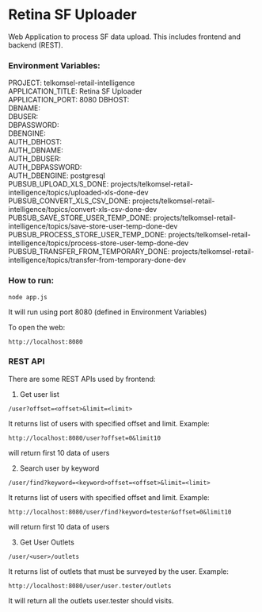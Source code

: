 # Retina SF Uploader
Web Application to process SF data upload. This includes frontend and backend (REST).

### Environment Variables:

PROJECT: telkomsel-retail-intelligence  
APPLICATION_TITLE: Retina SF Uploader  
APPLICATION_PORT: 8080 
DBHOST:   
DBNAME:   
DBUSER:    
DBPASSWORD:   
DBENGINE:    
AUTH_DBHOST:   
AUTH_DBNAME:    
AUTH_DBUSER:    
AUTH_DBPASSWORD:   
AUTH_DBENGINE: postgresql  
PUBSUB_UPLOAD_XLS_DONE: projects/telkomsel-retail-intelligence/topics/uploaded-xls-done-dev  
PUBSUB_CONVERT_XLS_CSV_DONE: projects/telkomsel-retail-intelligence/topics/convert-xls-csv-done-dev 
PUBSUB_SAVE_STORE_USER_TEMP_DONE: projects/telkomsel-retail-intelligence/topics/save-store-user-temp-done-dev  
PUBSUB_PROCESS_STORE_USER_TEMP_DONE: projects/telkomsel-retail-intelligence/topics/process-store-user-temp-done-dev 
PUBSUB_TRANSFER_FROM_TEMPORARY_DONE: projects/telkomsel-retail-intelligence/topics/transfer-from-temporary-done-dev 

### How to run:
```
node app.js
```
It will run using port 8080 (defined in Environment Variables)

To open the web:
```
http://localhost:8080
```
### REST API

There are some REST APIs used by frontend:

1. Get user list
```
/user?offset=<offset>&limit=<limit> 
```
It returns list of users with specified offset and limit.
Example:
```
http://localhost:8080/user?offset=0&limit10
```
will return first 10 data of users

2. Search user by keyword
```
/user/find?keyword=<keyword>offset=<offset>&limit=<limit> 
```
It returns list of users with specified offset and limit.
Example:
```
http://localhost:8080/user/find?keyword=tester&offset=0&limit10
```
will return first 10 data of users

3. Get User Outlets
```
/user/<user>/outlets
```
It returns list of outlets that must be surveyed by the user.
Example:
```
http://localhost:8080/user/user.tester/outlets
```
It will return all the outlets user.tester should visits.



